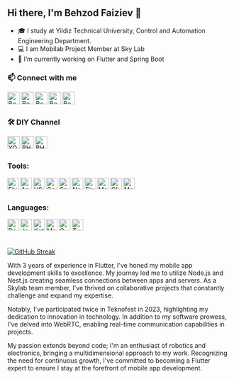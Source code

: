 ## Hi there, I'm Behzod Faiziev 👋

- 🎓 I study at Yildiz Technical University, Control and Automation Engineering Department.
- 💻 I am Mobilab Project Member at Sky Lab
- 🔭 I’m currently working on Flutter and Spring Boot

### 📫 Connect with me
[<img align="left" alt="Behzodjon | LinkedIn" width="28px" src="https://user-images.githubusercontent.com/63793311/224949784-8985216a-7c7f-484b-be2a-2e05d2ee9e04.png" />](https://www.linkedin.com/in/behzod-faiziev/)


[<img align="left" alt="Behzodjon | stackoverlow" width="28px" src="https://user-images.githubusercontent.com/63793311/224950416-8d328f3b-a86a-4bcd-a210-af6a1caf9306.svg" />](https://stackoverflow.com/users/13357646/behzod-faiziev)


[<img align="left" alt="Behzodjon | Medium" width="28px" src="https://user-images.githubusercontent.com/63793311/224951326-4d114e8e-d747-4266-9f38-c7b5b3e59bc9.svg" />](https://medium.com/@behzod.faiziev)

[<img align="left" alt="Behzodjon | buymeacoffee" width="28px" src="https://user-images.githubusercontent.com/63793311/224951523-0605304c-9406-43df-bc8f-d435fce10aef.svg" />](https://buymeacoffee.com/behzodfaiziev)


[<img align="left" alt="Behzodjon | Instagram" width="28px" src="https://user-images.githubusercontent.com/63793311/224951674-f546f07d-0248-4896-98be-88f318cf9a85.png" />](https://www.instagram.com/behzod.faiziev/)

<br />
<br />

### 🛠 DIY Channel
[<img align="left" alt="YOUTUBE" width="28px" src="https://cdn.iconscout.com/icon/free/png-512/free-youtube-227-498416.png" />](https://www.youtube.com/@BHZDIY/shorts)

[<img align="left" alt="BHZ DIY | Instagram" width="28px" src="https://user-images.githubusercontent.com/63793311/224951674-f546f07d-0248-4896-98be-88f318cf9a85.png" />](https://www.instagram.com/bhz.diy)


[<img align="left" alt="BHZ DIY" width="28px" src="https://cdn.pixabay.com/photo/2022/02/09/08/24/tiktok-7002866_1280.png" />](https://www.tiktok.com/@bhz.diy/)



<br />
<br />

### Tools:
<img align="left" alt="Flutter" width="26px" src="https://user-images.githubusercontent.com/63793311/224952284-c0731c64-05d7-4662-a377-e8d957735003.svg" />

<img align="left" alt="Android Studio" width="26px" src="https://user-images.githubusercontent.com/63793311/211165236-1fd7fc7e-5a4d-4fb0-b76f-4dba8f823aab.png" />

<img align="left" alt="VS Code" width="26px" src="https://user-images.githubusercontent.com/63793311/224952531-157fa2ce-9287-486e-bfba-276ac261e85c.svg" />

<img align="left" alt="CodeMagic" width="26px" src="https://user-images.githubusercontent.com/63793311/224956204-cbd9eed3-6347-43b1-a39c-e66cba657c12.jpg" />

<img align="left" alt="Spring Boot" width="26px" src="https://github.com/behzodfaiziev/behzodfaiziev/assets/63793311/066ca831-0c2f-4462-98d4-948b1a2e7d63" />


<!-- <img align="left" alt="Node.js" width="26px" src="https://user-images.githubusercontent.com/63793311/224951081-a9e768e8-7daf-47dc-b749-0fadc89ab410.svg" /> -->

<img align="left" alt="NestJS" width="26px" src="https://github.com/behzodfaiziev/behzodfaiziev/assets/63793311/b80c079e-d2fa-4fe0-8de7-b616f955979b" />

<img align="left" alt="Firebase" width="26px" src="https://user-images.githubusercontent.com/63793311/224953044-7af36273-230f-407d-a963-ef58e3910da5.svg" />

<img align="left" alt="Mongodb" width="26px" src="https://user-images.githubusercontent.com/63793311/224953214-2aa93362-4ac6-4636-9697-08fd9f019ff0.svg" />

<!-- <img align="left" alt="MySQL" width="26px" src="https://github.com/behzodfaiziev/behzodfaiziev/assets/63793311/ab208346-c8d5-4860-9bc7-a7db334dccf3" />
 -->
<img align="left" alt="Click Up" width="26px" src="https://user-images.githubusercontent.com/63793311/224952693-32ba46e9-2986-4c07-9fc0-4b3d63d1f12d.png" />

<img align="left" alt="Monday" width="26px" src="https://github.com/behzodfaiziev/behzodfaiziev/assets/63793311/62188e4f-f9e0-4057-a4b5-c20f4a89e804" /><!-- <img align="left" alt="Simulink" width="26px" src="https://user-images.githubusercontent.com/63793311/224953584-86074594-da86-4e25-9746-5a81ec758fba.png" /> -->

<br />
<br />

### Languages:

<img align="left" alt="Dart" width="26px" src="https://user-images.githubusercontent.com/63793311/224953868-7c2cd7e3-d850-4ab8-804c-d12e578526eb.svg" />

<img align="left" alt="Java" width="26px" src="https://github.com/behzodfaiziev/behzodfaiziev/assets/63793311/73ca15ca-88a0-4114-8de6-21de8837169d" />

<img align="left" alt="Kotlin" width="26px" src="https://user-images.githubusercontent.com/63793311/224955557-b89f3b54-f05a-4b3e-bd84-7880fac5c91b.svg" />

<img align="left" alt="Matlab" width="26px" src="https://www.mathworks.com/favicon.ico" />

<img align="left" alt="C-sharp" width="26px" src="https://user-images.githubusercontent.com/63793311/224954278-b53e73c1-a2da-47cc-a205-7fc398415123.png" />

<img align="left" alt="Typescript" width="26px" src="https://github.com/behzodfaiziev/behzodfaiziev/assets/63793311/824c36d0-9286-4880-9a47-306b2ebce1e5" /> 

<!-- <img align="left" alt="JavaScript" width="26px" src="https://user-images.githubusercontent.com/63793311/224954488-9645a19a-b081-4cd0-ae1f-f768006c9316.png" />  -->


<br />
<br />
<br />


[![GitHub Streak](http://github-readme-streak-stats.herokuapp.com?user=behzodfaiziev&theme=dark&background=101010)](https://git.io/streak-stats)

With 3 years of experience in Flutter, I've honed my mobile app development skills to excellence. My journey led me to utilize Node.js and Nest.js creating seamless connections between apps and servers. As a Skylab team member, I've thrived on collaborative projects that constantly challenge and expand my expertise.

Notably, I've participated twice in Teknofest in 2023, highlighting my dedication to innovation in technology. In addition to my software prowess, I've delved into WebRTC, enabling real-time communication capabilities in projects.

My passion extends beyond code; I'm an enthusiast of robotics and electronics, bringing a multidimensional approach to my work. Recognizing the need for continuous growth, I've committed to becoming a Flutter expert to ensure I stay at the forefront of mobile app development.

